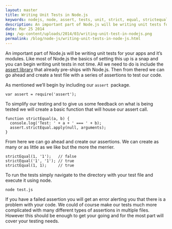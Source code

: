```yaml
---
layout: master
title: Writing Unit Tests in Node.js
keywords: nodejs, node, assert, tests, unit, strict, equal, strictequal, node.js, deepequal
description: An important part of Node.js will be writing unit tests for your apps and it’s modules. Like most of Node.js the basics of setting this up is a snap and you can begin writing unit tests in not time.
date: Mar 25 2014
img: /wp-content/uploads/2014/03/writing-unit-test-in-nodejs.png
permalink: /blog/node-js/writing-unit-tests-in-node-js.html
---
```


An important part of Node.js will be writing unit tests for your apps and it’s modules. Like most of Node.js the basics of setting this up is a snap and you can begin writing unit tests in not time. All we need to do is include the [assert library](http://nodejs.org/api/assert.html) that already pre-ships with Node.js. Then from thered we can go ahead and create a test file with a series of assertions to test our code.

As mentioned we’ll begin by including our `assert `package.

~~~
var assert = require('assert');
~~~

To simplify our testing and to give us some feedback on what is being tested we will create a basic function that will house our assert call.

~~~
function strictEqual(a, b) {
  console.log('Test: ' + a + ' === ' + b);
  assert.strictEqual.apply(null, arguments);
}
~~~

From here we can go ahead and create our assertions. We can create as many or as little as we like but the more the merrier.

~~~
strictEqual(1, '1');   // false
strictEqual('1', '1'); // true
strictEqual(1, 1);     // true
~~~

To run the tests simply navigate to the directory with your test file and execute it using node.

~~~
node test.js
~~~

If you have a failed assertion you will get an error alerting you that there is a problem with your code. We could of course make our tests much more complicated with many different types of assertions in multiple files. However this should be enough to get your going and for the most part will cover your testing needs.